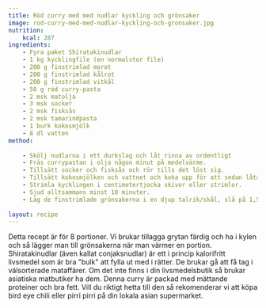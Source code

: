 ```yaml
---
title: Röd curry med med nudlar kyckling och grönsaker
image: rod-curry-med-med-nudlar-kyckling-och-gronsaker.jpg
nutrition:
    kcal: 287
ingredients:
    - Fyra paket Shiratakinudlar
    - 1 kg kycklingfile (en normalstor file)
    - 200 g finstrimlad morot
    - 200 g finstrimlad kålrot
    - 200 g finstrimlad vitkål
    - 50 g röd curry-pasta
    - 2 msk matolja
    - 3 msk socker
    - 2 msk fisksås
    - 2 msk tamarindpasta
    - 1 burk kokosmjölk
    - 8 dl vatten
method:
    
    - Skölj nudlarna i ett durkslag och låt rinna av ordentligt
    - Fräs currypastan i olja någon minut på medelvärme.
    - Tillsätt socker och fisksås och rör tills det löst sig. 
    - Tillsätt kokosmjölken och vattnet och koka upp för att sedan låta allt sjuda
    - Strimla kycklingen i centimetertjocka skivor eller strimlor.
    - Sjud alltsammans minst 10 minuter. 
    - Läg de finstrimlade grönsakerna i en djup talrik/skål, slå på 1,5 dl varm gryta och sedan kyckling motsvarande unefär en file.    
    
layout: recipe
---
```

Detta recept är för 8 portioner. Vi brukar tillagga grytan färdig och ha i kylen och så lägger man till grönsakerna när man värmer en portion.
Shiratakinudlar (även kallat conjaksnudlar) är ett i princip kalorifritt livsmedel som är bra "bulk" att fylla ut med i rätter. De brukar gå att få tag i välsorterade mataffärer. Om det inte finns i din livsmedelsbutik så brukar asiatiska matbutiker ha dem.
Denna curry är packad med mättande proteiner och bra fett. Vill du riktigt hetta till den så rekomenderar vi att köpa bird eye chili eller pirri pirri på din lokala asian supermarket.
 